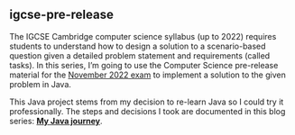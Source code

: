 
## **igcse-pre-release**

The IGCSE Cambridge computer science syllabus (up to 2022) requires students to understand how to design a solution to a scenario-based question given a detailed problem statement and requirements (called tasks). In this series, I’m going to use the Computer Science pre-release material for the [November 2022 exam](https://papers.gceguide.com/Cambridge%20IGCSE/Computer%20Science%20(0478)/2022/0478_w22_pm_22.zip) to implement a solution to the given problem in Java.

This Java project stems from my decision to re-learn Java so I could try it professionally. The steps and decisions I took are  documented in this blog series: [**My Java journey**](https://unbusy.hashnode.dev/series/java-journey).